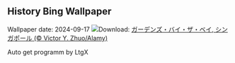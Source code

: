 ## History Bing Wallpaper
Wallpaper date: 2024-09-17
![](https://www.bing.com/th?id=OHR.MidAutumnSingapore_JA-JP4830170317_UHD.jpg&w=1000)Download: [ガーデンズ・バイ・ザ・ベイ, シンガポール (© Victor Y. Zhuo/Alamy)](https://www.bing.com/th?id=OHR.MidAutumnSingapore_JA-JP4830170317_UHD.jpg)

Auto get programm by LtgX
